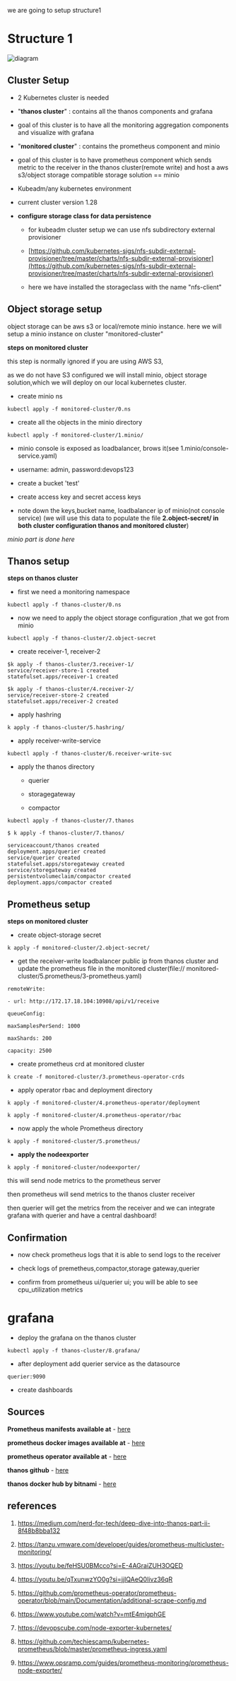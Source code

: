 we are going to setup structure1
# Structure 1


![diagram](https://192.168.100.34/devops/config-yaml/-/raw/dev/monitoring/03.Multi_cluster_V2%28updated%20image%29/assets/MONITOR.jpg)

## Cluster Setup

- 2 Kubernetes cluster is needed
- "**thanos cluster**" : contains all the thanos components and grafana

- goal of this cluster is to have all the monitoring aggregation components and visualize with grafana


- "**monitored cluster**" : contains the prometheus component and minio 

- goal of this cluster is to have prometheus component which sends metric to the receiver in the thanos cluster(remote write)
and host a aws s3/object storage compatible storage solution == minio  

- Kubeadm/any kubernetes environment

- current cluster version 1.28

- **configure storage class for data persistence**


	- for kubeadm cluster setup we can use nfs subdirectory external provisioner


	- [https://github.com/kubernetes-sigs/nfs-subdir-external-provisioner/tree/master/charts/nfs-subdir-external-provisioner](https://github.com/kubernetes-sigs/nfs-subdir-external-provisioner/tree/master/charts/nfs-subdir-external-provisioner)


	- here we have installed the storageclass with the name "nfs-client"



## Object storage setup


object storage can be aws s3 or local/remote minio instance. here we will setup a minio instance on cluster "monitored-cluster"


**steps on monitored cluster**

this step is normally ignored if you are using AWS S3,

as we do not have S3 configured we will install minio, object storage solution,which we will deploy on our local kubernetes cluster.


- create minio ns


`kubectl apply -f monitored-cluster/0.ns`


- create all the objects in the minio directory


`kubectl apply -f monitored-cluster/1.minio/`


- minio console is exposed as loadbalancer, brows it(see 1.minio/console-service.yaml)


- username: admin, password:devops123

- create a bucket 'test'

- create access key and secret access keys


- note down the keys,bucket name, loadbalancer ip of minio(not console service) (we will use this data to populate the file **2.object-secret/ in both cluster configuration thanos and monitored cluster**)


*minio part is done here*



## Thanos setup


**steps on thanos cluster**


- first we need a monitoring namespace


`kubectl apply -f thanos-cluster/0.ns`


- now we need to apply the object storage configuration ,that we got from minio

`kubectl apply -f thanos-cluster/2.object-secret`


- create receiver-1, receiver-2
```
$k apply -f thanos-cluster/3.receiver-1/
service/receiver-store-1 created
statefulset.apps/receiver-1 created

$k apply -f thanos-cluster/4.receiver-2/
service/receiver-store-2 created
statefulset.apps/receiver-2 created
```


- apply hashring


`k apply -f thanos-cluster/5.hashring/`


- apply receiver-write-service


`kubectl apply -f thanos-cluster/6.receiver-write-svc`


- apply the thanos directory


	- querier

	- storagegateway

	- compactor

`kubectl apply -f thanos-cluster/7.thanos`


```
$ k apply -f thanos-cluster/7.thanos/

serviceaccount/thanos created
deployment.apps/querier created
service/querier created
statefulset.apps/storegateway created
service/storegateway created
persistentvolumeclaim/compactor created
deployment.apps/compactor created
```


## Prometheus setup


**steps on monitored cluster**


- create object-storage secret


`k apply -f monitored-cluster/2.object-secret/`


- get the receiver-write loadbalancer public ip from thanos cluster and update the prometheus file in the monitored cluster(file:// monitored-cluster/5.prometheus/3-prometheus.yaml)

```
remoteWrite:

- url: http://172.17.18.104:10908/api/v1/receive

queueConfig:

maxSamplesPerSend: 1000

maxShards: 200

capacity: 2500

```


- create prometheus crd at monitored cluster


`k create -f monitored-cluster/3.prometheus-operator-crds`


- apply operator rbac and deployment directory

`k apply -f monitored-cluster/4.prometheus-operator/deployment`

`k apply -f monitored-cluster/4.prometheus-operator/rbac`


- now apply the whole Prometheus directory

`k apply -f monitored-cluster/5.prometheus/`


-  **apply the nodeexporter**

`k apply -f monitored-cluster/nodeexporter/`


this will send node metrics to the prometheus server

then prometheus will send metrics to the thanos cluster receiver

then querier will get the metrics from the receiver and we can integrate grafana with querier and have a central dashboard!


## Confirmation



- now check prometheus logs that it is able to send logs to the receiver

- check logs of premetheus,compactor,storage gateway,querier

- confirm from prometheus ui/querier ui; you will be able to see cpu_utilization metrics

# grafana

- deploy the grafana on the thanos cluster

`kubectl apply -f thanos-cluster/8.grafana/`

- after deployment add querier service as the datasource

`querier:9090`

- create dashboards

## Sources

**Prometheus manifests available at** - [here](https://github.com/prometheus-operator/kube-prometheus/tree/main/manifests)


**prometheus docker images available at** - [here](https://quay.io/repository/prometheus/prometheus?tab=tags)


**prometheus operator available at** - [here](https://github.com/prometheus-operator/prometheus-operator)


**thanos github** - [here](https://github.com/bitnami/charts/tree/main/bitnami/thanos)


**thanos docker hub by bitnami** - [here](https://hub.docker.com/r/bitnami/thanos/tags)


## references

1. https://medium.com/nerd-for-tech/deep-dive-into-thanos-part-ii-8f48b8bba132

2. https://tanzu.vmware.com/developer/guides/prometheus-multicluster-monitoring/

3. https://youtu.be/feHSU0BMcco?si=E-4AGraiZUH3OQED

4. https://youtu.be/qTxunwzYO0g?si=jjIQAeQ0Iivz36qR

5. https://github.com/prometheus-operator/prometheus-operator/blob/main/Documentation/additional-scrape-config.md

6. https://www.youtube.com/watch?v=mtE4migphGE

7. https://devopscube.com/node-exporter-kubernetes/

8. https://github.com/techiescamp/kubernetes-prometheus/blob/master/prometheus-ingress.yaml

9. https://www.opsramp.com/guides/prometheus-monitoring/prometheus-node-exporter/